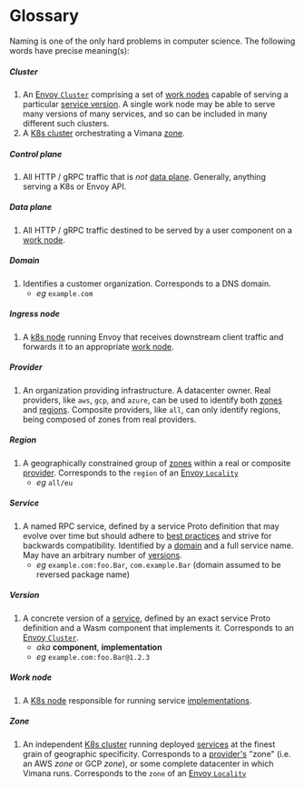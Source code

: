 # Glossary

Naming is one of the only hard problems in computer science.
The following words have precise meaning(s):

##### Cluster
1. An [Envoy `Cluster`] comprising
   a set of [work nodes](#work-node)
   capable of serving a particular [service version](#version).
   A single work node may be able to serve many versions of many services,
   and so can be included in many different such clusters.
2. A [K8s cluster] orchestrating a Vimana [zone](#zone).

##### Control plane
1. All HTTP / gRPC traffic that is *not* [data plane](#data-plane).
   Generally, anything serving a K8s or Envoy API.

##### Data plane
1. All HTTP / gRPC traffic
   destined to be served by a user component on a [work node](#work-node).

##### Domain
1. Identifies a customer organization.
   Corresponds to a DNS domain.
   - *eg* `example.com`

##### Ingress node
1. A [k8s node] running Envoy
   that receives downstream client traffic
   and forwards it to an appropriate [work node](#work-node).

##### Provider
1. An organization providing infrastructure.
   A datacenter owner.
   Real providers, like `aws`, `gcp`, and `azure`,
   can be used to identify both [zones](#zone) and [regions](#region).
   Composite providers, like `all`,
   can only identify regions,
   being composed of zones from real providers.

##### Region
1. A geographically constrained group of [zones](#zone)
   within a real or composite [provider](#provider).
   Corresponds to the `region` of an [Envoy `Locality`]
   - *eg* `all/eu`

##### Service
1. A named RPC service, defined by a service Proto definition
   that may evolve over time but should adhere to [best practices]
   and strive for backwards compatibility.
   Identified by a [domain](#domain) and a full service name.
   May have an arbitrary number of [versions](#version).
   - *eg* `example.com:foo.Bar`,
     `com.example.Bar` (domain assumed to be reversed package name)

##### Version
1. A concrete version of a [service](#service),
   defined by an exact service Proto definition
   and a Wasm component that implements it.
   Corresponds to an [Envoy `Cluster`].
   - *aka* **component**, **implementation**
   - *eg* `example.com:foo.Bar@1.2.3`

##### Work node
1. A [K8s node] responsible for running service [implementations](#version).

##### Zone
1. An independent [K8s cluster] running deployed [services](#service)
   at the finest grain of geographic specificity.
   Corresponds to a [provider's](#provider) "zone"
   (i.e. an AWS *zone* or GCP *zone*),
   or some complete datacenter in which Vimana runs.
   Corresponds to the `zone` of an [Envoy `Locality`]

[best practices]: https://protobuf.dev/programming-guides/dos-donts/
[envoy `cluster`]: https://www.envoyproxy.io/docs/envoy/latest/api-v3/config/cluster/v3/cluster.proto#config-cluster-v3-cluster
[envoy `locality`]: https://www.envoyproxy.io/docs/envoy/latest/api-v3/config/core/v3/base.proto#config-core-v3-locality
[k8s cluster]: https://kubernetes.io/docs/concepts/architecture/
[k8s node]: https://kubernetes.io/docs/concepts/architecture/nodes/
